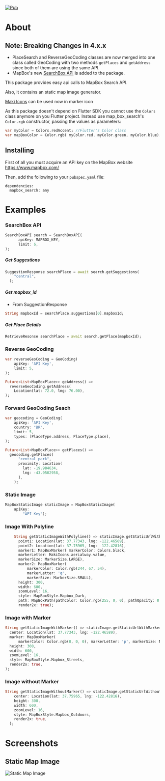 [![Pub](https://img.shields.io/pub/v/mapbox_search)](https://pub.dev/packages/mapbox_search/versions/2.0.0) 
# About

## Note: Breaking Changes in 4.x.x

- PlaceSearch and ReverseGeoCoding classes are now merged into one class called GeoCoding with two methods `getPlaces` and `getAddress` since both of them are using the same API.
- MapBox's new [SearchBox API](https://docs.mapbox.com/api/search/search-box/) is added to the package.

This package provides easy api calls to MapBox Search API. 

Also, it contains an static map image generator.

[Maki Icons](https://labs.mapbox.com/maki-icons/) can be used now in marker icon

As this package doesn't depend on Flutter SDK you cannot use the `Colors` class anymore on you Flutter project.
Instead use map_box_search's `Color.rgb` constructor, passing the values as parameters:

```dart
var myColor = Colors.redAccent; //Flutter's Color class
var mapBoxColor = Color.rgb( myColor.red, myColor.green, myColor.blue);
```

## Installing

First of all you must acquire an API key on the MapBox website https://www.mapbox.com/

Then, add the following to your `pubspec.yaml` file:

    dependencies:
      mapbox_search: any

# Examples

### SearchBox API
```dart
SearchBoxAPI search = SearchBoxAPI(
      apiKey: MAPBOX_KEY,
      limit: 6,
);
```
  ##### Get Suggestions
  ```dart
  SuggestionResponse searchPlace = await search.getSuggestions(
      "central",
    );
  ```

  ##### Get mapbox_id
  - From SuggestionResponse
  ```dart
  String mapboxId = searchPlace.suggestions[0].mapboxId;
  ```

  ##### Get Place Details
  ```dart
  RetrieveResonse searchPlace = await search.getPlace(mapboxId);
  ```



### Reverse GeoCoding
```dart
var reverseGeoCoding = GeoCoding(
    apiKey: 'API Key',
    limit: 5,
);

Future<List<MapBoxPlace>> geAddress() =>
  reverseGeoCoding.getAddress(
    Location(lat: 72.0, lng: 76.00),
);
```

### Forward GeoCoding Seach
```dart
var geocoding = GeoCoding(
    apiKey: 'API Key',
    country: "BR",
    limit: 5,
    types: [PlaceType.address, PlaceType.place],
);

Future<List<MapBoxPlace>> getPlaces() =>
  geocoding.getPlaces(
      "central park",
      proximity: Location(
        lat: -19.984634,
        lng: -43.9502958,
      ),
    );
```

### Static Image
```dart
MapBoxStaticImage staticImage = MapBoxStaticImage(
    apiKey:
        "API Key");
```

### Image With Polyline
```dart
    String getStaticImageWithPolyline() => staticImage.getStaticUrlWithPolyline(
      point1: Location(lat: 37.77343, lng: -122.46589),
      point2: Location(lat: 37.75965, lng: -122.42816),
      marker1: MapBoxMarker( markerColor: Colors.black, 
      markerLetter: MakiIcons.aerialway.value, 
      markerSize: MarkerSize.LARGE),
      marker2: MapBoxMarker(
          markerColor: Color.rgb(244, 67, 54),
          markerLetter: 'q',
          markerSize: MarkerSize.SMALL),
      height: 300,
      width: 600,
      zoomLevel: 16,
      style: MapBoxStyle.Mapbox_Dark,
      path: MapBoxPath(pathColor: Color.rgb(255, 0, 0), pathOpacity: 0.5,     pathWidth: 5),
      render2x: true);
``` 

### Image with Marker
```dart
String getStaticImageWithMarker() => staticImage.getStaticUrlWithMarker(
  center: Location(lat: 37.77343, lng: -122.46589),
  marker: MapBoxMarker(
      markerColor: Color.rgb(0, 0, 0), markerLetter: 'p', markerSize: MarkerSize.LARGE),
  height: 300,
  width: 600,
  zoomLevel: 16,
  style: MapBoxStyle.Mapbox_Streets,
  render2x: true,
);
```

### Image without Marker
```dart
String getStaticImageWithoutMarker() => staticImage.getStaticUrlWithoutMarker(
    center: Location(lat: 37.75965, lng: -122.42816),
    height: 300,
    width: 600,
    zoomLevel: 16,
    style: MapBoxStyle.Mapbox_Outdoors,
    render2x: true,
  );
```
# Screenshots

## Static Map Image

<img src="https://github.com/ketanchoyal/mapbox_search/raw/dev/Screenshots/staticImages.png" alt="Static Map Image"/>

